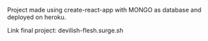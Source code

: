 Project made using create-react-app with MONGO as database and deployed on heroku.

Link final project: devilish-flesh.surge.sh

